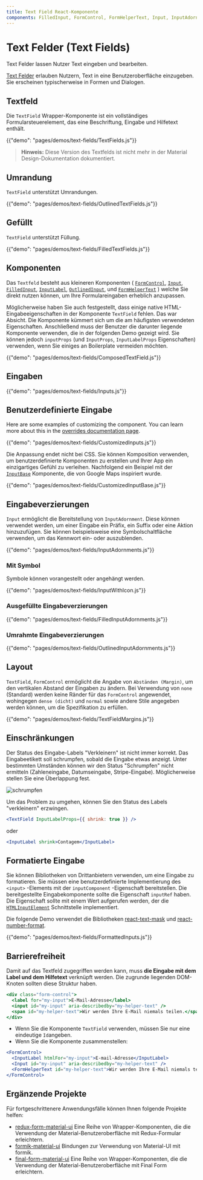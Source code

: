 ```yaml
---
title: Text Field React-Komponente
components: FilledInput, FormControl, FormHelperText, Input, InputAdornment, InputBase, InputLabel, OutlinedInput, TextField
---
```


# Text Felder (Text Fields)

<p class="description">Text Felder lassen Nutzer Text eingeben und bearbeiten.</p>

[Text Felder](https://material.io/design/components/text-fields.html) erlauben Nutzern, Text in eine Benutzeroberfläche einzugeben. Sie erscheinen typischerweise in Formen und Dialogen.

## Textfeld

Die `TextField` Wrapper-Komponente ist ein vollständiges Formularsteuerelement, das eine Beschriftung, Eingabe und Hilfetext enthält.

{{"demo": "pages/demos/text-fields/TextFields.js"}}

> **Hinweis:** Diese Version des Textfelds ist nicht mehr in der Material Design-Dokumentation dokumentiert.

## Umrandung

`TextField` unterstützt Umrandungen.

{{"demo": "pages/demos/text-fields/OutlinedTextFields.js"}}

## Gefüllt

`TextField` unterstützt Füllung.

{{"demo": "pages/demos/text-fields/FilledTextFields.js"}}

## Komponenten

Das `Textfeld` besteht aus kleineren Komponenten ( [`FormControl`](/api/form-control/), [`Input`](/api/input/), [`FilledInput`](/api/filled-input/), [`InputLabel`](/api/input-label/), [`OutlinedInput`](/api/outlined-input/), und [`FormHelperText`](/api/form-helper-text/) ) welche Sie direkt nutzen können, um Ihre Formulareingaben erheblich anzupassen.

Möglicherweise haben Sie auch festgestellt, dass einige native HTML-Eingabeeigenschaften in der Komponente `TextField` fehlen. Das war Absicht. Die Komponente kümmert sich um die am häufigsten verwendeten Eigenschaften. Anschließend muss der Benutzer die darunter liegende Komponente verwenden, die in der folgenden Demo gezeigt wird. Sie können jedoch `inputProps` (und `InputProps`, `InputLabelProps` Eigenschaften) verwenden, wenn Sie einiges an Boilerplate vermeiden möchten.

{{"demo": "pages/demos/text-fields/ComposedTextField.js"}}

## Eingaben

{{"demo": "pages/demos/text-fields/Inputs.js"}}

## Benutzerdefinierte Eingabe

Here are some examples of customizing the component. You can learn more about this in the [overrides documentation page](/customization/overrides/).

{{"demo": "pages/demos/text-fields/CustomizedInputs.js"}}

Die Anpassung endet nicht bei CSS. Sie können Komposition verwenden, um benutzerdefinierte Komponenten zu erstellen und Ihrer App ein einzigartiges Gefühl zu verleihen. Nachfolgend ein Beispiel mit der [`InputBase`](/api/input-base/) Komponente, die von Google Maps inspiriert wurde.

{{"demo": "pages/demos/text-fields/CustomizedInputBase.js"}}

## Eingabeverzierungen

`Input` ermöglicht die Bereitstellung von `InputAdornment`. Diese können verwendet werden, um einer Eingabe ein Präfix, ein Suffix oder eine Aktion hinzuzufügen. Sie können beispielsweise eine Symbolschaltfläche verwenden, um das Kennwort ein- oder auszublenden.

{{"demo": "pages/demos/text-fields/InputAdornments.js"}}

### Mit Symbol

Symbole können vorangestellt oder angehängt werden.

{{"demo": "pages/demos/text-fields/InputWithIcon.js"}}

### Ausgefüllte Eingabeverzierungen

{{"demo": "pages/demos/text-fields/FilledInputAdornments.js"}}

### Umrahmte Eingabeverzierungen

{{"demo": "pages/demos/text-fields/OutlinedInputAdornments.js"}}

## Layout

`TextField`, `FormControl` ermöglicht die Angabe von `Abständen (Margin)`, um den vertikalen Abstand der Eingaben zu ändern. Bei Verwendung von `none` (Standard) werden keine Ränder für das `FormControl` angewendet, wohingegen `dense (dicht)` und `normal` sowie andere Stile angegeben werden können, um die Spezifikation zu erfüllen.

{{"demo": "pages/demos/text-fields/TextFieldMargins.js"}}

## Einschränkungen

Der Status des Eingabe-Labels "Verkleinern" ist nicht immer korrekt. Das Eingabeetikett soll schrumpfen, sobald die Eingabe etwas anzeigt. Unter bestimmten Umständen können wir den Status "Schrumpfen" nicht ermitteln (Zahleneingabe, Datumseingabe, Stripe-Eingabe). Möglicherweise stellen Sie eine Überlappung fest.

![schrumpfen](/static/images/text-fields/shrink.png)

Um das Problem zu umgehen, können Sie den Status des Labels "verkleinern" erzwingen.

```jsx
<TextField InputLabelProps={{ shrink: true }} />
```

oder

```jsx
<InputLabel shrink>Contagem</InputLabel>
```

## Formatierte Eingabe

Sie können Bibliotheken von Drittanbietern verwenden, um eine Eingabe zu formatieren. Sie müssen eine benutzerdefinierte Implementierung des `<input>` -Elements mit der `inputComponent` -Eigenschaft bereitstellen. Die bereitgestellte Eingabekomponente sollte die Eigenschaft `inputRef` haben. Die Eigenschaft sollte mit einem Wert aufgerufen werden, der die [`HTMLInputElement`](https://developer.mozilla.org/en-US/docs/Web/API/HTMLInputElement) Schnittstelle implementiert.

Die folgende Demo verwendet die Bibliotheken [react-text-mask](https://github.com/text-mask/text-mask) und [react-number-format](https://github.com/s-yadav/react-number-format).

{{"demo": "pages/demos/text-fields/FormattedInputs.js"}}

## Barrierefreiheit

Damit auf das Textfeld zugegriffen werden kann, muss **die Eingabe mit dem Label und dem Hilfetext** verknüpft werden. Die zugrunde liegenden DOM-Knoten sollten diese Struktur haben.

```jsx
<div class="form-control">
  <label for="my-input">E-Mail-Adresse</label>
  <input id="my-input" aria-describedby="my-helper-text" />
  <span id="my-helper-text">Wir werden Ihre E-Mail niemals teilen.</span>
</div>
```

- Wenn Sie die Komponente `TextField` verwenden, müssen Sie nur eine eindeutige `Id`angeben.
- Wenn Sie die Komponente zusammenstellen:

```jsx
<FormControl>
  <InputLabel htmlFor="my-input">E-mail-Adresse</InputLabel>
  <Input id="my-input" aria-describedby="my-helper-text" />
  <FormHelperText id="my-helper-text">Wir werden Ihre E-Mail niemals teilen.</FormHelperText>
</FormControl>
```

## Ergänzende Projekte

Für fortgeschrittenere Anwendungsfälle können Ihnen folgende Projekte helfen:

- [redux-form-material-ui](https://github.com/erikras/redux-form-material-ui) Eine Reihe von Wrapper-Komponenten, die die Verwendung der Material-Benutzeroberfläche mit Redux-Formular erleichtern.
- [formik-material-ui](https://github.com/stackworx/formik-material-ui) Bindungen zur Verwendung von Material-UI mit formik.
- [final-form-material-ui](https://github.com/Deadly0/final-form-material-ui) Eine Reihe von Wrapper-Komponenten, die die Verwendung der Material-Benutzeroberfläche mit Final Form erleichtern.